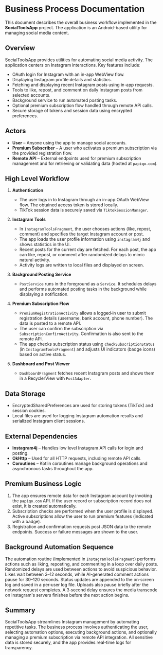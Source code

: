 # Business Process Documentation

This document describes the overall business workflow implemented in the **SocialToolsApp** project. The application is an Android-based utility for managing social media content.

## Overview

SocialToolsApp provides utilities for automating social media activity. The application centers on Instagram interactions. Key features include:

- OAuth login for Instagram with an in-app WebView flow.
- Displaying Instagram profile details and statistics.
- Fetching and displaying recent Instagram posts using in-app requests.
- Tools to like, repost, and comment on daily Instagram posts from selected accounts.
- Background service to run automated posting tasks.
- Optional premium subscription flow handled through remote API calls.
- Secure storage of tokens and session data using encrypted preferences.

## Actors

- **User** – Anyone using the app to manage social accounts.
- **Premium Subscriber** – A user who activates a premium subscription via the provided registration flow.
- **Remote API** – External endpoints used for premium subscription management and for retrieving or validating data (hosted at `papiqo.com`).

## High Level Workflow

1. **Authentication**
   - The user logs in to Instagram through an in-app OAuth WebView flow. The obtained access token is stored locally.
   - TikTok session data is securely saved via `TiktokSessionManager`.

2. **Instagram Tools**
   - In `InstagramToolsFragment`, the user chooses actions (like, repost, comment) and specifies the target Instagram account or post.
   - The app loads the user profile information using `instagram4j` and shows statistics in the UI.
   - Recent posts for the current day are fetched. For each post, the app can like, repost, or comment after randomized delays to mimic natural activity.
   - Activity logs are written to local files and displayed on screen.

3. **Background Posting Service**
   - `PostService` runs in the foreground as a `Service`. It schedules delays and performs automated posting tasks in the background while displaying a notification.

4. **Premium Subscription Flow**
   - `PremiumRegistrationActivity` allows a logged‑in user to submit registration details (username, bank account, phone number). The data is posted to a remote API.
   - The user can confirm the subscription via `SubscriptionConfirmActivity`. Confirmation is also sent to the remote API.
   - The app checks subscription status using `checkSubscriptionStatus` (in `InstagramToolsFragment`) and adjusts UI indicators (badge icons) based on active status.

5. **Dashboard and Post Viewer**
   - `DashboardFragment` fetches recent Instagram posts and shows them in a RecyclerView with `PostAdapter`.

## Data Storage

- EncryptedSharedPreferences are used for storing tokens (TikTok) and session cookies.
- Local files are used for logging Instagram automation results and serialized Instagram client sessions.

## External Dependencies

- **Instagram4j** – Handles low level Instagram API calls for login and posting.
- **OkHttp** – Used for all HTTP requests, including remote API calls.
- **Coroutines** – Kotlin coroutines manage background operations and asynchronous tasks throughout the app.

## Premium Business Logic

1. The app ensures remote data for each Instagram account by invoking the `papiqo.com` API. If the user record or subscription record does not exist, it is created automatically.
2. Subscription checks are performed when the user profile is displayed. Active subscriptions allow the user to run premium features (indicated with a badge).
3. Registration and confirmation requests post JSON data to the remote endpoints. Success or failure messages are shown to the user.

## Background Automation Sequence

The automation routine (implemented in `InstagramToolsFragment`) performs actions such as liking, reposting, and commenting in a loop over daily posts. Randomized delays are used between actions to avoid suspicious behavior. Likes wait between 3–12 seconds, while AI-generated comment actions pause for 30–120 seconds. Status updates are appended to the on‑screen log and saved in a per‑user log file.
Uploads also pause briefly after the network request completes. A 3‑second delay ensures the media transcode on Instagram's servers finishes before the next action begins.

## Summary

SocialToolsApp streamlines Instagram management by automating repetitive tasks. The business process involves authenticating the user, selecting automation options, executing background actions, and optionally managing a premium subscription via remote API integration. All sensitive data is stored securely, and the app provides real-time logs for transparency.


